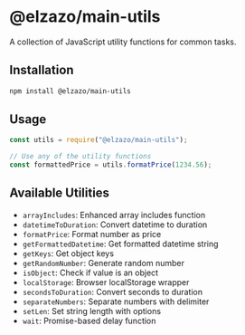 # @elzazo/main-utils

A collection of JavaScript utility functions for common tasks.

## Installation

```bash
npm install @elzazo/main-utils
```

## Usage

```javascript
const utils = require("@elzazo/main-utils");

// Use any of the utility functions
const formattedPrice = utils.formatPrice(1234.56);
```

## Available Utilities

- `arrayIncludes`: Enhanced array includes function
- `datetimeToDuration`: Convert datetime to duration
- `formatPrice`: Format number as price
- `getFormattedDatetime`: Get formatted datetime string
- `getKeys`: Get object keys
- `getRandomNumber`: Generate random number
- `isObject`: Check if value is an object
- `localStorage`: Browser localStorage wrapper
- `secondsToDuration`: Convert seconds to duration
- `separateNumbers`: Separate numbers with delimiter
- `setLen`: Set string length with options
- `wait`: Promise-based delay function
